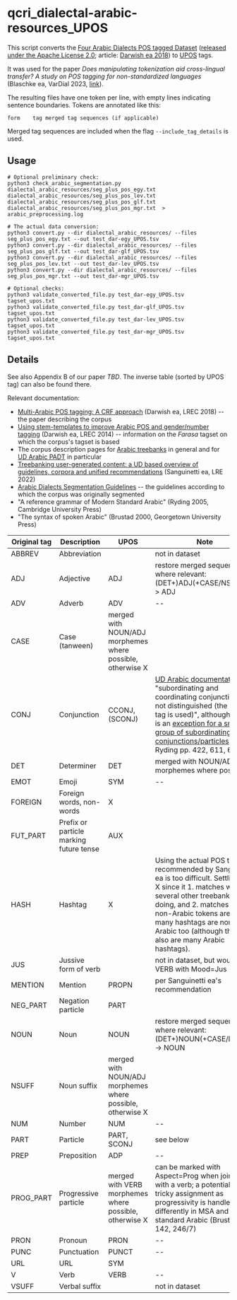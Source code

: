 # qcri_dialectal-arabic-resources_UPOS

This script converts the [Four Arabic Dialects POS tagged Dataset](https://github.com/qcri/dialectal_arabic_resources) ([released under the Apache License 2.0](https://alt.qcri.org/resources/da_resources/); article: [Darwish ea 2018](https://aclanthology.org/L18-1015/)) to [UPOS](https://universaldependencies.org/u/pos/) tags.

It was used for the paper *Does manipulating tokenization aid cross-lingual transfer? A study on POS tagging for non-standardized languages* (Blaschke ea, VarDial 2023, [link](https://aclanthology.org/2023.vardial-1.5/)).

The resulting files have one token per line, with empty lines indicating sentence boundaries.
Tokens are annotated like this:
```
form	tag	merged tag sequences (if applicable)
```

Merged tag sequences are included when the flag `--include_tag_details` is used.

## Usage

```
# Optional preliminary check:
python3 check_arabic_segmentation.py dialectal_arabic_resources/seg_plus_pos_egy.txt dialectal_arabic_resources/seg_plus_pos_lev.txt dialectal_arabic_resources/seg_plus_pos_glf.txt dialectal_arabic_resources/seg_plus_pos_mgr.txt  > arabic_preprocessing.log

# The actual data conversion:
python3 convert.py --dir dialectal_arabic_resources/ --files seg_plus_pos_egy.txt --out test_dar-egy_UPOS.tsv
python3 convert.py --dir dialectal_arabic_resources/ --files seg_plus_pos_glf.txt --out test_dar-glf_UPOS.tsv
python3 convert.py --dir dialectal_arabic_resources/ --files seg_plus_pos_lev.txt --out test_dar-lev_UPOS.tsv
python3 convert.py --dir dialectal_arabic_resources/ --files seg_plus_pos_mgr.txt --out test_dar-mgr_UPOS.tsv

# Optional checks:
python3 validate_converted_file.py test_dar-egy_UPOS.tsv tagset_upos.txt
python3 validate_converted_file.py test_dar-glf_UPOS.tsv tagset_upos.txt
python3 validate_converted_file.py test_dar-lev_UPOS.tsv tagset_upos.txt
python3 validate_converted_file.py test_dar-mgr_UPOS.tsv tagset_upos.txt
```

## Details

See also Appendix B of our paper *TBD*. 
The inverse table (sorted by UPOS tag) can also be found there.

Relevant documentation:
- [Multi-Arabic POS tagging: A CRF approach](https://aclanthology.org/L18-1015/) (Darwish ea, LREC 2018) -- the paper describing the corpus
- [Using stem-templates to improve Arabic POS and gender/number tagging](https://aclanthology.org/L14-1296/) (Darwish ea, LREC 2014) -- information on the *Farasa* tagset on which the corpus's tagset is based
- The corpus description pages for [Arabic treebanks](https://universaldependencies.org/ar/index.html) in general and for [UD Arabic PADT](https://universaldependencies.org/treebanks/ar_padt/) in particular
- [Treebanking user-generated content: a UD based overview of guidelines, corpora and unified recommendations](https://link.springer.com/article/10.1007/s10579-022-09581-9) (Sanguinetti ea, LRE 2022)
- [Arabic Dialects Segmentation Guidelines](https://alt.qcri.org/wp-content/uploads/2020/08/seg-guidelines.pdf) -- the guidelines according to which the corpus was originally segmented
- "A reference grammar of Modern Standard Arabic" (Ryding 2005, Cambridge University Press)
- "The syntax of spoken Arabic" (Brustad 2000, Georgetown University Press)

| Original tag | Description | UPOS| Note |
| ----- | ----- | ----- | ----- |
| ABBREV | Abbreviation |  | not in dataset |
| ADJ | Adjective | ADJ | restore merged sequences where relevant: (DET+)ADJ(+CASE/NSUFF) -> ADJ |
| ADV | Adverb | ADV| -- |
| CASE | Case (tanween)  | merged with NOUN/ADJ morphemes where possible, otherwise X |  |
| CONJ | Conjunction | CCONJ, (SCONJ) | [UD Arabic documentation](https://universaldependencies.org/ar/index.html#tags): "subordinating and coordinating conjunctions are not distinguished (the CCONJ tag is used)", although there is an [exception for a small group of subordinating conjunctions/particles](https://universaldependencies.org/treebanks/ar_padt/ar_padt-pos-SCONJ.html) (cf. Ryding pp. 422, 611, 673) |
| DET | Determiner | DET | merged with NOUN/ADJ morphemes where possible |
| EMOT | Emoji | SYM | -- |
| FOREIGN | Foreign words, non-words | X | |
| FUT_PART | Prefix or particle marking future tense | AUX | |
| HASH | Hashtag | X | Using the actual POS tag as recommended by Sanguinetti ea is too difficult. Settling for X since it 1. matches what several other treebanks are doing, and 2. matches that non-Arabic tokens are X, and many hashtags are non-Arabic too (although there also are many Arabic hashtags). |
| JUS | Jussive form of verb | | not in dataset, but would be VERB with Mood=Jus |
| MENTION | Mention | PROPN | per Sanguinetti ea's recommendation |
| NEG_PART | Negation particle | PART | |
| NOUN | Noun | NOUN | restore merged sequences where relevant: (DET+)NOUN(+CASE/NSUFF) -> NOUN |
| NSUFF | Noun suffix | merged with NOUN/ADJ morphemes where possible, otherwise X |  |
| NUM | Number | NUM| -- |
| PART | Particle | PART, SCONJ | see below |
| PREP | Preposition | ADP | -- |
| PROG_PART | Progressive particle | merged with VERB morphemes where possible, otherwise X | can be marked with Aspect=Prog when joined with a verb; a potentially tricky assignment as progressivity is handled differently in MSA and non-standard Arabic (Brustad pp. 142, 246/7) |
| PRON | Pronoun | PRON | -- |
| PUNC | Punctuation | PUNCT | -- |
| URL | URL | SYM | |
| V | Verb | VERB | -- |
| VSUFF | Verbal suffix |  | not in dataset |

